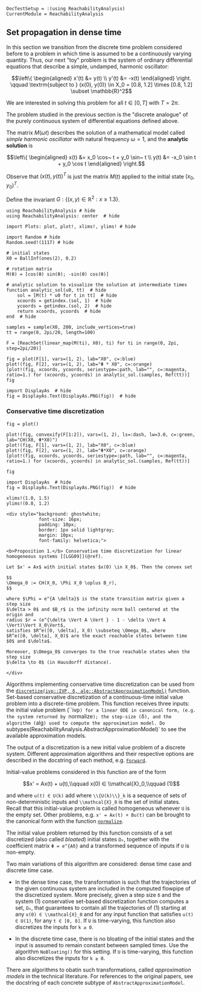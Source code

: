 ```@meta
DocTestSetup = :(using ReachabilityAnalysis)
CurrentModule = ReachabilityAnalysis
```

## Set propagation in dense time

In this section we transition from the discrete time problem considered before
to a problem in which time is assumed to be a continuously varying quantity.
Thus, our next "toy" problem is the system of ordinary differential equations
that describe a simple, undamped, harmonic oscillator:

```math
\left\{ \begin{aligned}
x'(t) &= y(t) \\
y'(t) &= -x(t)
\end{aligned} \right. \qquad \textrm{subject to } (x(0), y(0)) \in X_0 = [0.8, 1.2] \times [0.8, 1.2] \subset \mathbb{R}^2
```
We are interested in solving this problem for all $t \in [0, T]$ with $T = 2\pi$.

The problem studied in the previous section is the "discrete analogue" of the purely continuous system of differential equations defined above.

The matrix $M(\omega t)$ describes the solution of a mathematical model called *simple harmonic oscillator* with natural frequency $\omega = 1$, and the **analytic solution** is

```math
\left\{ \begin{aligned}
x(t) &= x_0 \cos~ t + y_0 \sin~ t \\
y(t) &= -x_0 \sin t + y_0 \cos t
\end{aligned} \right.
```

Observe that $(x(t), y(t))^T$ is just the matrix $M(t)$ applied to the initial state $(x_0, y_0)^T$.


Define the invariant $G: \{(x, y) \in \mathbb{R}^2: x ≥ 1.3 \}$.


```@example dense_propagation
using ReachabilityAnalysis # hide
using ReachabilityAnalysis: center  # hide

import Plots: plot, plot!, xlims!, ylims! # hide

import Random # hide
Random.seed!(1117) # hide

# initial states
X0 = BallInf(ones(2), 0.2)

# rotation matrix
M(θ) = [cos(θ) sin(θ); -sin(θ) cos(θ)]

# analytic solution to visualize the solution at intermediate times
function analytic_sol(u0, tt)  # hide
    sol = [M(t) * u0 for t in tt]  # hide
    xcoords = getindex.(sol, 1)  # hide
    ycoords = getindex.(sol, 2)  # hide
    return xcoords, ycoords  # hide
end  # hide

samples = sample(X0, 200, include_vertices=true)
tt = range(0, 2pi/20, length=100)

F = [ReachSet(linear_map(M(ti), X0), ti) for ti in range(0, 2pi, step=2pi/20)]

fig = plot(F[1], vars=(1, 2), lab="X0", c=:blue)
plot!(fig, F[2], vars=(1, 2), lab="Φ * X0", c=:orange)
[plot!(fig, xcoords, ycoords, seriestype=:path, lab="", c=:magenta, ratio=1.) for (xcoords, ycoords) in analytic_sol.(samples, Ref(tt))]
fig

import DisplayAs  # hide
fig = DisplayAs.Text(DisplayAs.PNG(fig))  # hide
```

### Conservative time discretization



```@example dense_propagation
fig = plot()

plot!(fig, convexify(F[1:2]), vars=(1, 2), ls=:dash, lw=3.0, c=:green, lab="CH(X0, Φ*X0)")
plot!(fig, F[1], vars=(1, 2), lab="X0", c=:blue)
plot!(fig, F[2], vars=(1, 2), lab="Φ*X0", c=:orange)
[plot!(fig, xcoords, ycoords, seriestype=:path, lab="", c=:magenta, ratio=1.) for (xcoords, ycoords) in analytic_sol.(samples, Ref(tt))]

fig

import DisplayAs  # hide
fig = DisplayAs.Text(DisplayAs.PNG(fig))  # hide
```

```@example dense_propagation
xlims!(1.0, 1.5)
ylims!(0.8, 1.2)
```

```@raw html
<div style="background: ghostwhite;
            font-size: 16px;
            padding: 10px;
            border: 1px solid lightgray;
            margin: 10px;
            font-family: helvetica;">

<b>Proposition 1.</b> Conservative time discretization for linear homogeneous systems [[LGG09]](@ref).

Let $x' = Ax$ with initial states $x(0) \in X_0$. Then the convex set

$$
\Omega_0 := CH(X_0, \Phi X_0 \oplus B_r),
$$

where $\Phi = e^{A \delta}$ is the state transition matrix given a step size
$\delta > 0$ and $B_r$ is the infinity norm ball centered at the origin and
radius $r = (e^{\delta \Vert A \Vert } - 1 - \delta \Vert A \Vert)\Vert X_0\Vert$,
satisfies $R^e([0, \delta], X_0) \subseteq \Omega_0$, where
$R^e([0, \delta], X_0)$ are the exact reachable states between time $0$ and $\delta$.

Moreover, $\Omega_0$ converges to the true reachable states when the step size
$\delta \to 0$ (in Hausdorff distance).

</div>
```

Algorithms implementing conservative time discretization can be used from the
[`discretize(ivp::IVP, δ, alg::AbstractApproximationModel)`](@ref) function.
Set-based conservative discretization of a continuous-time initial value problem
into a discrete-time problem.
This function receives three inputs: the initial value problem (``ivp`) for a
linear ODE in canonical form, (e.g. the system returned by `normalize`);
the step-size (`δ`), and the algorithm (`alg`) used to compute the approximation model.
Do `subtypes(ReachabilityAnalysis.AbstractApproximationModel)` to see the
available approximation models.

The output of a discretization is a new initial value problem of a discrete system.
Different approximation algorithms and their respective options are described
in the docstring of each method, e.g. [`Forward`](@ref).

Initial-value problems considered in this function are of the form

```math
x' = Ax(t) + u(t),\\qquad x(0) ∈ \\mathcal{X}_0,\\qquad (1)
```
and where ``u(t) ∈ U(k)`` add where ``\\{U(k)\\}_k`` is a sequence of sets of
non-deterministic inputs and ``\\mathcal{X}_0`` is the set of initial
states. Recall that this initial-value problem is called homogeneous whenever `U`
is the empty set. Other problems, e.g. ``x' = Ax(t) + Bu(t)`` can be brought
to the canonical form with the function [`normalize`](@ref).

The initial value problem returned by this function consists of a set discretized
(also called *bloated*) initial states ``Ω₀``, together with the coefficient matrix
``Φ = e^{Aδ}`` and a transformed sequence of inputs if ``U`` is non-empty.

Two main variations of this algorithm are considered: dense time case and
discrete time case.

- In the dense time case, the transformation is such that the trajectories
of the given continuous system are included in the computed flowpipe of the
discretized system. More precisely, given a step size ``δ`` and the system (1)
conservative set-based discretization function computes a set, ``Ω₀``, that
guarantees to contain all the trajectories of (1) starting at any ``x(0) ∈ \\mathcal{X}_0``
and for any input function that satisfies ``u(t) ∈ U(1)``, for any ``t ∈ [0, δ]``.
If ``U`` is time-varying, this function also discretizes the inputs for ``k ≥ 0``.

- In the discrete time case, there is no bloating of the initial states and the
input is assumed to remain constant between sampled times. Use the algorithm
`NoBloating()` for this setting. If ``U`` is time-varying, this function also discretizes
the inputs for ``k ≥ 0``.

There are algorithms to obatin such transformations, called *approximation models*
in the technical literature. For references to the original papers, see the
docstring of each concrete subtype of `AbstractApproximationModel`.
